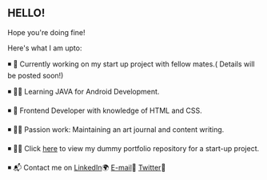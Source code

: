 <h2><strong>HELLO!</strong></h2>

Hope you're doing fine!

Here's what I am upto:

◾ 👭 Currently working on my start up project with fellow mates.( Details will be posted soon!)

◾ 👩‍💻 Learning JAVA for Android Development.

◾ 📲 Frontend Developer with knowledge of HTML and CSS.

◾ 👩‍🎨 Passion work: Maintaining an art journal and content writing.

◾ 🏴‍☠️ Click [here](https://github.com/sakshikedar/Dummy-website) to view my dummy portfolio repository for a start-up project.

◾ 📬 Contact me on [LinkedIn](https://www.linkedin.com/in/sakshi-kedar-b2849a17a)🌍  [E-mail](https://mail.google.com/mail/u/0/?tab=rm#inbox)📧  [Twitter](https://twitter.com/home)🐤
